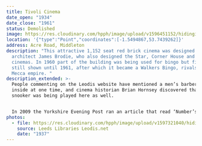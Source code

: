 ```yaml
---
title: Tivoli Cinema
date_open: "1934"
date_close: "1961"
status: Demolished
image: https://res.cloudinary.com/hpph/image/upload/v1596451152/hidinginplainsight/tivoli.svg
location: '{"type":"Point","coordinates":[-1.5494867,53.7439262]}'
address: Acre Road, Middleton
description: "This attractive 1,152 seat red brick cinema was designed by
  architect James Brodie, who also designed the Star, Corner House and Kingsway
  cinemas. In 1960 part of the building was being used for bingo but films were
  still shown until 1961, after which it became a Walkers Bingo, rivals of the
  Mecca empire. "
description_extended: >-
  People commenting on the Leodis website have mentioned a men’s barber shop
  inside at one time, and cinema historian Brian Hornsey discovered that in 1986
  snooker was being played here as well.


  In 2009 the Yorkshire Evening Post ran an article that read ‘Number’s Up for Tivoili’. “Manager Andy Wood locked the Tivoli Cinema doors for the final time on Sunday 22nd March, 2009” the article said.
photos:
  - file: https://res.cloudinary.com/hpph/image/upload/v1597321040/hidinginplainsight/Tivoli_Cinema_Leeds_Libraries_2002820_21601504.jpg
    source: Leeds Libraries Leodis.net
    date: "1937"
---
```

